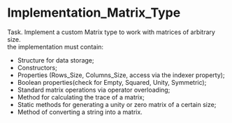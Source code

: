 # Implementation_Matrix_Type
Task. Implement a custom Matrix type to work with matrices
of arbitrary size.  
the implementation must contain:  
- Structure for data storage;
- Constructors;
- Properties (Rows_Size, Columns_Size, access via the indexer property);
- Boolean properties(check for Empty, Squared, Unity, Symmetric);
- Standard matrix operations via operator overloading;
- Method for calculating the trace of a matrix;
- Static methods for generating a unity or zero matrix of a certain size;
- Method of converting a string into a matrix.
